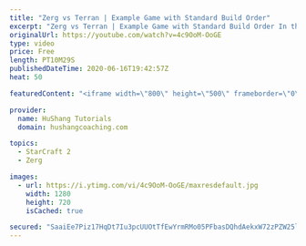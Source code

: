 ```yaml
---
title: "Zerg vs Terran | Example Game with Standard Build Order"
excerpt: "Zerg vs Terran | Example Game with Standard Build Order In this guide we learn how to defend early Terran attacks.  Coaching -------------------------------------------------------------------------- Interested in Starcraft lessons? Check out my website! I would love to help you improve and reach your"
originalUrl: https://youtube.com/watch?v=4c9OoM-OoGE
type: video
price: Free
length: PT10M29S
publishedDateTime: 2020-06-16T19:42:57Z
heat: 50

featuredContent: "<iframe width=\"800\" height=\"500\" frameborder=\"0\" src=\"https://www.youtube.com/embed/4c9OoM-OoGE\" allow=\"accelerometer; autoplay; encrypted-media; gyroscope; picture-in-picture\" allowfullscreen></iframe>"

provider:
  name: HuShang Tutorials
  domain: hushangcoaching.com

topics:
  - StarCraft 2
  - Zerg

images:
  - url: https://i.ytimg.com/vi/4c9OoM-OoGE/maxresdefault.jpg
    width: 1280
    height: 720
    isCached: true

secured: "SaaiEe7Piz17HqDt7Iu3pcUUOtTfEwYrmRMo05PFbasDQhdAekxW72zPZW25lz9Hy6M+EcrDa8lXaCWcq7LPtvpnc6aDAblTjfpkiF3vDyGXHo7YsA62xTeGlv/Lba3s45U5BczGiJ2RKD91RLZSb40BbeNqZYV1ctN9vx5bAhCGyFmz6M76WBPoZiTxvL+V5QLxc2t/Xf5YRjV0zTgqfkIE9frlJ8/CCKjyvkLEM1Ogp+XEy550oOafuGGAfgcCxgPZLdO7C/xhTQ4Wf83JPbBjRP06049+32G80b1aXBE1FPF8dGrAUyt7jxKs6Rysq30NsriV7tl37pCc99PmQNvAv9hIJz+9u66dwx7Q3/tcRAk/Hyts5JKWlO4Q05QV8vVDNWS72K6zVShkDAXmGFJmoL7O+0NrrrfDMW/RWQY=;H9zSMiQxCayeIeSgHzvTbA=="
---
```


